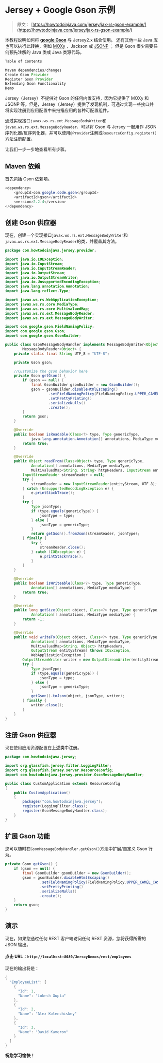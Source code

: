 # Jersey + Google Gson 示例

> 原文： [https://howtodoinjava.com/jersey/jax-rs-gson-example/](https://howtodoinjava.com/jersey/jax-rs-gson-example/)

本教程说明如何将 [**google Gson**](//howtodoinjava.com/best-practices/google-gson-tutorial-convert-java-object-to-from-json/) 与 Jersey2.x 结合使用。 还有其他一些 Java 库也可以执行此转换，例如 [MOXy](//howtodoinjava.com/jersey/jax-rs-jersey-moxy-json-example/) ，Jackson 或 [JSONP](//howtodoinjava.com/jersey/jax-rs-jersey-jsonp-example/) ； 但是 Gson 很少需要任何预先注解的 Java 类或 Java 类源代码。

```java
Table of Contents

Maven dependencies/changes
Create Gson Provider
Register Gson Provider
Extending Gson Functionality
Demo
```

Jersey（Jersey）不提供对 Gson 的任何内置支持，因为它提供了 MOXy 和 JSONP 等。但是，Jersey（Jersey）提供了发现机制，可通过实现一些接口并将实现注册到应用配置中来扫描应用的各种可配置组件。

通过实现接口`javax.ws.rs.ext.MessageBodyWriter`和`javax.ws.rs.ext.MessageBodyReader`，可以将 Gson 与 Jersey 一起用作 JSON 序列化器/反序列化器，并可以使用`@Provider`注解或`ResourceConfig.register()`方法注册配置。

让我们一步一步地查看所有步骤。

## Maven 依赖

首先包括 Gson 依赖项。

```java
<dependency>
	<groupId>com.google.code.gson</groupId>
	<artifactId>gson</artifactId>
	<version>2.2.4</version>
</dependency>

```

## 创建 Gson 供应器

现在，创建一个实现接口`javax.ws.rs.ext.MessageBodyWriter`和`javax.ws.rs.ext.MessageBodyReader`的类，并覆盖其方法。

```java
package com.howtodoinjava.jersey.provider;

import java.io.IOException;
import java.io.InputStream;
import java.io.InputStreamReader;
import java.io.OutputStream;
import java.io.OutputStreamWriter;
import java.io.UnsupportedEncodingException;
import java.lang.annotation.Annotation;
import java.lang.reflect.Type;

import javax.ws.rs.WebApplicationException;
import javax.ws.rs.core.MediaType;
import javax.ws.rs.core.MultivaluedMap;
import javax.ws.rs.ext.MessageBodyReader;
import javax.ws.rs.ext.MessageBodyWriter;

import com.google.gson.FieldNamingPolicy;
import com.google.gson.Gson;
import com.google.gson.GsonBuilder;

public class GsonMessageBodyHandler implements MessageBodyWriter<Object>,
		MessageBodyReader<Object> {
	private static final String UTF_8 = "UTF-8";

	private Gson gson;

	//Customize the gson behavior here
	private Gson getGson() {
		if (gson == null) {
			final GsonBuilder gsonBuilder = new GsonBuilder();
			gson = gsonBuilder.disableHtmlEscaping()
					.setFieldNamingPolicy(FieldNamingPolicy.UPPER_CAMEL_CASE)
					.setPrettyPrinting()
					.serializeNulls()
					.create();
		}
		return gson;
	}

	@Override
	public boolean isReadable(Class<?> type, Type genericType,
			java.lang.annotation.Annotation[] annotations, MediaType mediaType) {
		return true;
	}

	@Override
	public Object readFrom(Class<Object> type, Type genericType,
			Annotation[] annotations, MediaType mediaType,
			MultivaluedMap<String, String> httpHeaders, InputStream entityStream) {
		InputStreamReader streamReader = null;
		try {
			streamReader = new InputStreamReader(entityStream, UTF_8);
		} catch (UnsupportedEncodingException e) {
			e.printStackTrace();
		}
		try {
			Type jsonType;
			if (type.equals(genericType)) {
				jsonType = type;
			} else {
				jsonType = genericType;
			}
			return getGson().fromJson(streamReader, jsonType);
		} finally {
			try {
				streamReader.close();
			} catch (IOException e) {
				e.printStackTrace();
			}
		}
	}

	@Override
	public boolean isWriteable(Class<?> type, Type genericType,
			Annotation[] annotations, MediaType mediaType) {
		return true;
	}

	@Override
	public long getSize(Object object, Class<?> type, Type genericType,
			Annotation[] annotations, MediaType mediaType) {
		return -1;
	}

	@Override
	public void writeTo(Object object, Class<?> type, Type genericType,
			Annotation[] annotations, MediaType mediaType,
			MultivaluedMap<String, Object> httpHeaders,
			OutputStream entityStream) throws IOException,
			WebApplicationException {
		OutputStreamWriter writer = new OutputStreamWriter(entityStream, UTF_8);
		try {
			Type jsonType;
			if (type.equals(genericType)) {
				jsonType = type;
			} else {
				jsonType = genericType;
			}
			getGson().toJson(object, jsonType, writer);
		} finally {
			writer.close();
		}
	}
}

```

## 注册 Gson 供应器

现在使用应用资源配置在上述类中注册。

```java
package com.howtodoinjava.jersey;

import org.glassfish.jersey.filter.LoggingFilter;
import org.glassfish.jersey.server.ResourceConfig;
import com.howtodoinjava.jersey.provider.GsonMessageBodyHandler;

public class CustomApplication extends ResourceConfig 
{
	public CustomApplication() 
	{
		packages("com.howtodoinjava.jersey");
		register(LoggingFilter.class);
		register(GsonMessageBodyHandler.class);
	}
}

```

## 扩展 Gson 功能

您可以随时在`GsonMessageBodyHandler.getGson()`方法中扩展/自定义 Gson 行为。

```java
private Gson getGson() {
	if (gson == null) {
		final GsonBuilder gsonBuilder = new GsonBuilder();
		gson = gsonBuilder.disableHtmlEscaping()
				.setFieldNamingPolicy(FieldNamingPolicy.UPPER_CAMEL_CASE)
				.setPrettyPrinting()
				.serializeNulls()
				.create();
	}
	return gson;
}

```

## 演示

现在，如果您通过任何 REST 客户端访问任何 REST 资源，您将获得所需的 JSON 输出。

#### 点击 URL：`http://localhost:8080/JerseyDemos/rest/employees`

现在的输出将是：

```java
{
  "EmployeeList": [
    {
      "Id": 1,
      "Name": "Lokesh Gupta"
    },
    {
      "Id": 2,
      "Name": "Alex Kolenchiskey"
    },
    {
      "Id": 3,
      "Name": "David Kameron"
    }
  ]
}
```

**祝您学习愉快！**
